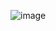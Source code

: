 
![image](https://github.com/NeXTRhapsody/.github/assets/114437933/4c695a0f-6ef6-4c86-a253-f726b455e431)
